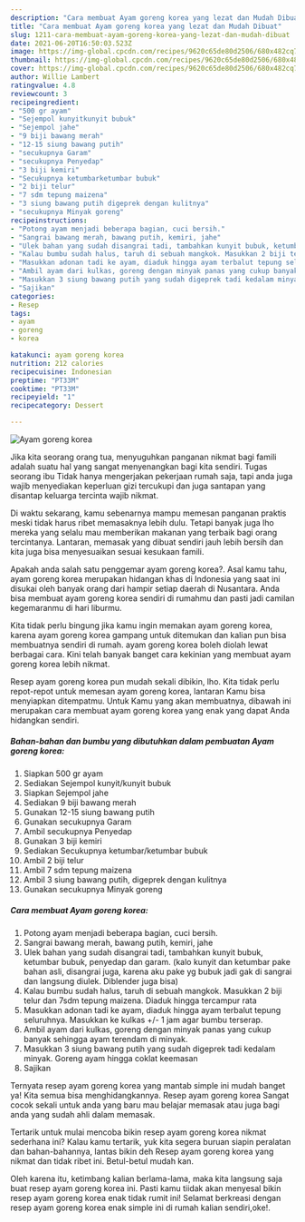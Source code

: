 ```yaml
---
description: "Cara membuat Ayam goreng korea yang lezat dan Mudah Dibuat"
title: "Cara membuat Ayam goreng korea yang lezat dan Mudah Dibuat"
slug: 1211-cara-membuat-ayam-goreng-korea-yang-lezat-dan-mudah-dibuat
date: 2021-06-20T16:50:03.523Z
image: https://img-global.cpcdn.com/recipes/9620c65de80d2506/680x482cq70/ayam-goreng-korea-foto-resep-utama.jpg
thumbnail: https://img-global.cpcdn.com/recipes/9620c65de80d2506/680x482cq70/ayam-goreng-korea-foto-resep-utama.jpg
cover: https://img-global.cpcdn.com/recipes/9620c65de80d2506/680x482cq70/ayam-goreng-korea-foto-resep-utama.jpg
author: Willie Lambert
ratingvalue: 4.8
reviewcount: 3
recipeingredient:
- "500 gr ayam"
- "Sejempol kunyitkunyit bubuk"
- "Sejempol jahe"
- "9 biji bawang merah"
- "12-15 siung bawang putih"
- "secukupnya Garam"
- "secukupnya Penyedap"
- "3 biji kemiri"
- "Secukupnya ketumbarketumbar bubuk"
- "2 biji telur"
- "7 sdm tepung maizena"
- "3 siung bawang putih digeprek dengan kulitnya"
- "secukupnya Minyak goreng"
recipeinstructions:
- "Potong ayam menjadi beberapa bagian, cuci bersih."
- "Sangrai bawang merah, bawang putih, kemiri, jahe"
- "Ulek bahan yang sudah disangrai tadi, tambahkan kunyit bubuk, ketumbar bubuk, penyedap dan garam. (kalo kunyit dan ketumbar pake bahan asli, disangrai juga, karena aku pake yg bubuk jadi gak di sangrai dan langsung diulek. Diblender juga bisa)"
- "Kalau bumbu sudah halus, taruh di sebuah mangkok. Masukkan 2 biji telur dan 7sdm tepung maizena. Diaduk hingga tercampur rata"
- "Masukkan adonan tadi ke ayam, diaduk hingga ayam terbalut tepung seluruhnya. Masukkan ke kulkas +/- 1 jam agar bumbu terserap."
- "Ambil ayam dari kulkas, goreng dengan minyak panas yang cukup banyak sehingga ayam terendam di minyak."
- "Masukkan 3 siung bawang putih yang sudah digeprek tadi kedalam minyak. Goreng ayam hingga coklat keemasan"
- "Sajikan"
categories:
- Resep
tags:
- ayam
- goreng
- korea

katakunci: ayam goreng korea 
nutrition: 212 calories
recipecuisine: Indonesian
preptime: "PT33M"
cooktime: "PT33M"
recipeyield: "1"
recipecategory: Dessert

---
```



![Ayam goreng korea](https://img-global.cpcdn.com/recipes/9620c65de80d2506/680x482cq70/ayam-goreng-korea-foto-resep-utama.jpg)

Jika kita seorang orang tua, menyuguhkan panganan nikmat bagi famili adalah suatu hal yang sangat menyenangkan bagi kita sendiri. Tugas seorang ibu Tidak hanya mengerjakan pekerjaan rumah saja, tapi anda juga wajib menyediakan keperluan gizi tercukupi dan juga santapan yang disantap keluarga tercinta wajib nikmat.

Di waktu  sekarang, kamu sebenarnya mampu memesan panganan praktis meski tidak harus ribet memasaknya lebih dulu. Tetapi banyak juga lho mereka yang selalu mau memberikan makanan yang terbaik bagi orang tercintanya. Lantaran, memasak yang dibuat sendiri jauh lebih bersih dan kita juga bisa menyesuaikan sesuai kesukaan famili. 



Apakah anda salah satu penggemar ayam goreng korea?. Asal kamu tahu, ayam goreng korea merupakan hidangan khas di Indonesia yang saat ini disukai oleh banyak orang dari hampir setiap daerah di Nusantara. Anda bisa membuat ayam goreng korea sendiri di rumahmu dan pasti jadi camilan kegemaranmu di hari liburmu.

Kita tidak perlu bingung jika kamu ingin memakan ayam goreng korea, karena ayam goreng korea gampang untuk ditemukan dan kalian pun bisa membuatnya sendiri di rumah. ayam goreng korea boleh diolah lewat berbagai cara. Kini telah banyak banget cara kekinian yang membuat ayam goreng korea lebih nikmat.

Resep ayam goreng korea pun mudah sekali dibikin, lho. Kita tidak perlu repot-repot untuk memesan ayam goreng korea, lantaran Kamu bisa menyiapkan ditempatmu. Untuk Kamu yang akan membuatnya, dibawah ini merupakan cara membuat ayam goreng korea yang enak yang dapat Anda hidangkan sendiri.

<!--inarticleads1-->

##### Bahan-bahan dan bumbu yang dibutuhkan dalam pembuatan Ayam goreng korea:

1. Siapkan 500 gr ayam
1. Sediakan Sejempol kunyit/kunyit bubuk
1. Siapkan Sejempol jahe
1. Sediakan 9 biji bawang merah
1. Gunakan 12-15 siung bawang putih
1. Gunakan secukupnya Garam
1. Ambil secukupnya Penyedap
1. Gunakan 3 biji kemiri
1. Sediakan Secukupnya ketumbar/ketumbar bubuk
1. Ambil 2 biji telur
1. Ambil 7 sdm tepung maizena
1. Ambil 3 siung bawang putih, digeprek dengan kulitnya
1. Gunakan secukupnya Minyak goreng




<!--inarticleads2-->

##### Cara membuat Ayam goreng korea:

1. Potong ayam menjadi beberapa bagian, cuci bersih.
1. Sangrai bawang merah, bawang putih, kemiri, jahe
1. Ulek bahan yang sudah disangrai tadi, tambahkan kunyit bubuk, ketumbar bubuk, penyedap dan garam. (kalo kunyit dan ketumbar pake bahan asli, disangrai juga, karena aku pake yg bubuk jadi gak di sangrai dan langsung diulek. Diblender juga bisa)
1. Kalau bumbu sudah halus, taruh di sebuah mangkok. Masukkan 2 biji telur dan 7sdm tepung maizena. Diaduk hingga tercampur rata
1. Masukkan adonan tadi ke ayam, diaduk hingga ayam terbalut tepung seluruhnya. Masukkan ke kulkas +/- 1 jam agar bumbu terserap.
1. Ambil ayam dari kulkas, goreng dengan minyak panas yang cukup banyak sehingga ayam terendam di minyak.
1. Masukkan 3 siung bawang putih yang sudah digeprek tadi kedalam minyak. Goreng ayam hingga coklat keemasan
1. Sajikan




Ternyata resep ayam goreng korea yang mantab simple ini mudah banget ya! Kita semua bisa menghidangkannya. Resep ayam goreng korea Sangat cocok sekali untuk anda yang baru mau belajar memasak atau juga bagi anda yang sudah ahli dalam memasak.

Tertarik untuk mulai mencoba bikin resep ayam goreng korea nikmat sederhana ini? Kalau kamu tertarik, yuk kita segera buruan siapin peralatan dan bahan-bahannya, lantas bikin deh Resep ayam goreng korea yang nikmat dan tidak ribet ini. Betul-betul mudah kan. 

Oleh karena itu, ketimbang kalian berlama-lama, maka kita langsung saja buat resep ayam goreng korea ini. Pasti kamu tiidak akan menyesal bikin resep ayam goreng korea enak tidak rumit ini! Selamat berkreasi dengan resep ayam goreng korea enak simple ini di rumah kalian sendiri,oke!.

